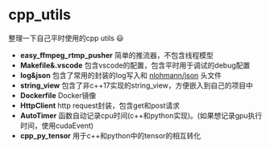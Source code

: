 # cpp_utils

整理一下自己平时使用的cpp utils 😃

- **easy_ffmpeg_rtmp_pusher** 简单的推流器，不包含线程模型
- **Makefile&.vscode** 包含vscode的配置，包含平时用于调试的debug配置
- **log&json** 包含了常用的封装的log写入和 [nlohmann/json](https://github.com/nlohmann/json) 头文件
- **string_view** 包含了非c++17实现的string_view，方便嵌入到自己的项目中
- **Dockerfile** Docker镜像
- **HttpClient** http request封装，包含get和post请求
- **AutoTimer** 函数自动记录cpu时间(c++和python实现)。(如果想记录gpu执行时间，使用cudaEvent)
- **cpp_py_tensor** 用于c++和python中的tensor的相互转化
